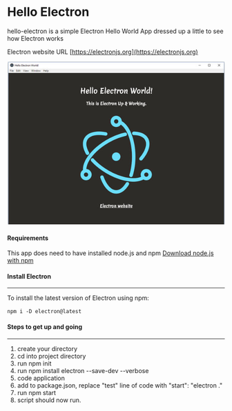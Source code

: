 # Hello Electron
hello-electron is a simple Electron Hello World App dressed up a little to see how Electron works

Electron website URL [https://electronjs.org](https://electronjs.org)


![Hello Electron World](assets/images/exampleimg.jpg)



#### Requirements 

This app does need to have installed node.js and npm 
[Download node.js with npm](https://nodejs.org)



#### Install Electron
---
To install the latest version of Electron using npm:	

	npm i -D electron@latest



#### Steps to get up and going
---
1. create your directory
2. cd into project directory
3. run npm init
4. run npm install electron --save-dev --verbose
5. code application
6. add to package.json, replace "test" line of code with  "start": "electron ."
7. run npm start
8. script should now run.


